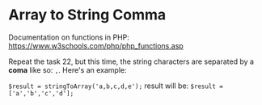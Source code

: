# Array to String Comma

Documentation on functions in PHP: https://www.w3schools.com/php/php_functions.asp

Repeat the task 22, but this time, the string characters are separated by a **coma** like so: ```,```. Here's an example:

```$result = stringToArray('a,b,c,d,e');```
result will be:
```$result = ['a','b','c','d'];```
